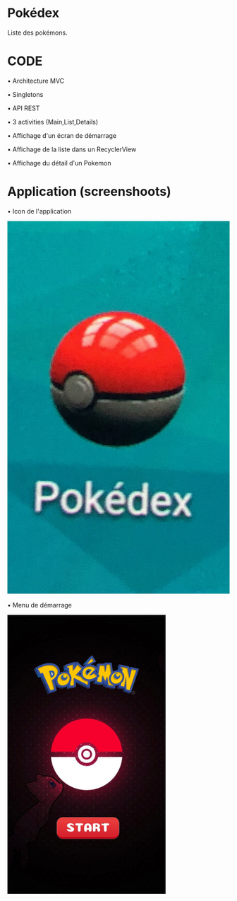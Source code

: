 # Pokédex

Liste des pokémons.

# CODE

• Architecture MVC

• Singletons

• API REST

• 3 activities (Main,List,Details)

• Affichage d'un écran de démarrage

• Affichage de la liste dans un RecyclerView

• Affichage du détail d'un Pokemon

# Application (screenshoots)

• Icon de l'application

![img](https://github.com/T2Clubber/ESIEA34/blob/master/imgREAD_ME/icon.JPG)

• Menu de démarrage

![img](https://github.com/T2Clubber/ESIEA34/blob/master/imgREAD_ME/Menu.png)
